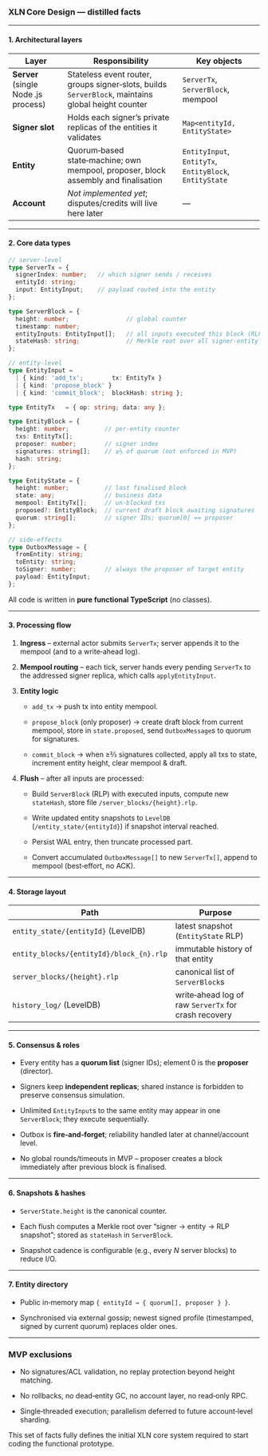 ### XLN Core Design — distilled facts

---

#### 1. Architectural layers

|Layer|Responsibility|Key objects|
|---|---|---|
|**Server** (single Node .js process)|Stateless event router, groups signer‐slots, builds `ServerBlock`, maintains global height counter|`ServerTx`, `ServerBlock`, mempool|
|**Signer slot**|Holds each signer’s private replicas of the entities it validates|`Map<entityId, EntityState>`|
|**Entity**|Quorum‑based state‑machine; own mempool, proposer, block assembly and finalisation|`EntityInput`, `EntityTx`, `EntityBlock`, `EntityState`|
|**Account**|_Not implemented yet_; disputes/credits will live here later|—|

---

#### 2. Core data types

```ts
// server‑level
type ServerTx = {
  signerIndex: number;   // which signer sends / receives
  entityId: string;
  input: EntityInput;    // payload routed into the entity
};

type ServerBlock = {
  height: number;                // global counter
  timestamp: number;
  entityInputs: EntityInput[];   // all inputs executed this block (RLP‑encoded)
  stateHash: string;             // Merkle root over all signer‑entity snapshots **after** apply
};

// entity‑level
type EntityInput =
  | { kind: 'add_tx';        tx: EntityTx }
  | { kind: 'propose_block' }
  | { kind: 'commit_block';  blockHash: string };

type EntityTx   = { op: string; data: any };

type EntityBlock = {
  height: number;          // per‑entity counter
  txs: EntityTx[];
  proposer: number;        // signer index
  signatures: string[];    // ≥⅔ of quorum (not enforced in MVP)
  hash: string;
};

type EntityState = {
  height: number;          // last finalised block
  state: any;              // business data
  mempool: EntityTx[];     // un‑blocked txs
  proposed?: EntityBlock;  // current draft block awaiting signatures
  quorum: string[];        // signer IDs; quorum[0] == proposer
};

// side‑effects
type OutboxMessage = {
  fromEntity: string;
  toEntity: string;
  toSigner: number;        // always the proposer of target entity
  payload: EntityInput;
};
```

All code is written in **pure functional TypeScript** (no classes).

---

#### 3. Processing flow

1. **Ingress** – external actor submits `ServerTx`; server appends it to the mempool (and to a write‑ahead log).
    
2. **Mempool routing** – each tick, server hands every pending `ServerTx` to the addressed signer replica, which calls `applyEntityInput`.
    
3. **Entity logic**
    
    - `add_tx` → push tx into entity mempool.
        
    - `propose_block` (only proposer) → create draft block from current mempool, store in `state.proposed`, send `OutboxMessage`s to quorum for signatures.
        
    - `commit_block` → when ≥⅔ signatures collected, apply all txs to state, increment entity height, clear mempool & draft.
        
4. **Flush** – after all inputs are processed:
    
    - Build `ServerBlock` (RLP) with executed inputs, compute new `stateHash`, store file `/server_blocks/{height}.rlp`.
        
    - Write updated entity snapshots to `LevelDB` (`/entity_state/{entityId}`) if snapshot interval reached.
        
    - Persist WAL entry, then truncate processed part.
        
    - Convert accumulated `OutboxMessage[]` to new `ServerTx[]`, append to mempool (best‑effort, no ACK).
        

---

#### 4. Storage layout

|Path|Purpose|
|---|---|
|`entity_state/{entityId}` (LevelDB)|latest snapshot (`EntityState` RLP)|
|`entity_blocks/{entityId}/block_{n}.rlp`|immutable history of that entity|
|`server_blocks/{height}.rlp`|canonical list of `ServerBlock`s|
|`history_log/` (LevelDB)|write‑ahead log of raw `ServerTx` for crash recovery|

---

#### 5. Consensus & roles

- Every entity has a **quorum list** (signer IDs); element 0 is the **proposer** (director).
    
- Signers keep **independent replicas**; shared instance is forbidden to preserve consensus simulation.
    
- Unlimited `EntityInput`s to the same entity may appear in one `ServerBlock`; they execute sequentially.
    
- Outbox is **fire‑and‑forget**; reliability handled later at channel/account level.
    
- No global rounds/timeouts in MVP – proposer creates a block immediately after previous block is finalised.
    

---

#### 6. Snapshots & hashes

- `ServerState.height` is the canonical counter.
    
- Each flush computes a Merkle root over “signer → entity → RLP snapshot”; stored as `stateHash` in `ServerBlock`.
    
- Snapshot cadence is configurable (e.g., every _N_ server blocks) to reduce I/O.
    

---

#### 7. Entity directory

- Public in‑memory map `{ entityId → { quorum[], proposer } }`.
    
- Synchronised via external gossip; newest signed profile (timestamped, signed by current quorum) replaces older ones.
    

---

### MVP exclusions

- No signatures/ACL validation, no replay protection beyond height matching.
    
- No rollbacks, no dead‑entity GC, no account layer, no read‑only RPC.
    
- Single‑threaded execution; parallelism deferred to future account‑level sharding.
    

This set of facts fully defines the initial XLN core system required to start coding the functional prototype.
